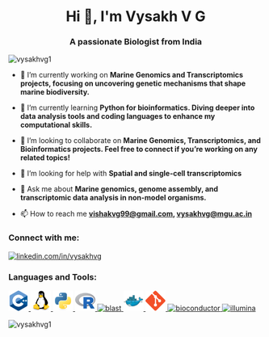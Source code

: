 <h1 align="center">Hi 👋, I'm Vysakh V G</h1>
<h3 align="center">A passionate Biologist from India</h3>

<p align="left"> <img src="https://komarev.com/ghpvc/?username=vysakhvg1&label=Profile%20views&color=0e75b6&style=flat" alt="vysakhvg1" /> </p>

- 🔭 I’m currently working on **Marine Genomics and Transcriptomics projects, focusing on uncovering genetic mechanisms that shape marine biodiversity.**

- 🌱 I’m currently learning **Python for bioinformatics. Diving deeper into data analysis tools and coding languages to enhance my computational skills.**

- 👯 I’m looking to collaborate on **Marine Genomics, Transcriptomics, and Bioinformatics projects. Feel free to connect if you’re working on any related topics!**

- 🤝 I’m looking for help with **Spatial and single-cell transcriptomics**

- 💬 Ask me about **Marine genomics, genome assembly, and transcriptomic data analysis in non-model organisms.**

- 📫 How to reach me **vishakvg99@gmail.com, vysakhvg@mgu.ac.in**

<h3 align="left">Connect with me:</h3>
<p align="left">
<a href="https://linkedin.com/in/linkedin.com/in/vysakhvg" target="blank"><img align="center" src="https://raw.githubusercontent.com/rahuldkjain/github-profile-readme-generator/master/src/images/icons/Social/linked-in-alt.svg" alt="linkedin.com/in/vysakhvg" height="30" width="40" /></a>
</p>

<h3 align="left">Languages and Tools:</h3>
<p align="left"> 
<a href="https://www.w3schools.com/cpp/" target="_blank" rel="noreferrer"> 
  <img src="https://raw.githubusercontent.com/devicons/devicon/master/icons/cplusplus/cplusplus-original.svg" alt="cplusplus" width="40" height="40"/> 
</a>
<a href="https://www.linux.org/" target="_blank" rel="noreferrer"> 
  <img src="https://raw.githubusercontent.com/devicons/devicon/master/icons/linux/linux-original.svg" alt="linux" width="40" height="40"/> 
</a>
<a href="https://www.python.org" target="_blank" rel="noreferrer"> 
  <img src="https://raw.githubusercontent.com/devicons/devicon/master/icons/python/python-original.svg" alt="python" width="40" height="40"/> 
</a>
<a href="https://www.r-project.org/" target="_blank" rel="noreferrer"> 
  <img src="https://raw.githubusercontent.com/devicons/devicon/master/icons/r/r-original.svg" alt="r" width="40" height="40"/> 
</a>
<a href="https://blast.ncbi.nlm.nih.gov/" target="_blank" rel="noreferrer"> 
  <img src="https://upload.wikimedia.org/wikipedia/commons/4/45/Ncbi-logo.svg" alt="blast" width="40" height="40"/>
</a>
<a href="https://www.docker.com/" target="_blank" rel="noreferrer"> 
  <img src="https://raw.githubusercontent.com/devicons/devicon/master/icons/docker/docker-original.svg" alt="docker" width="40" height="40"/> 
</a>
<a href="https://git-scm.com/" target="_blank" rel="noreferrer"> 
  <img src="https://raw.githubusercontent.com/devicons/devicon/master/icons/git/git-original.svg" alt="git" width="40" height="40"/> 
</a>
<a href="https://www.bioconductor.org/" target="_blank" rel="noreferrer"> 
  <img src="https://bioconductor.org/images/bioconductor-logo.svg" alt="bioconductor" width="40" height="40"/> 
</a>
<a href="https://www.illumina.com/" target="_blank" rel="noreferrer"> 
  <img src="https://upload.wikimedia.org/wikipedia/commons/thumb/8/8c/Illumina_logo.svg/800px-Illumina_logo.svg.png" alt="illumina" width="40" height="40"/> 
</a>
</p>

<p><img align="center" src="https://github-readme-stats.vercel.app/api/top-langs?username=vysakhvg1&show_icons=true&locale=en&layout=compact" alt="vysakhvg1" /></p>
